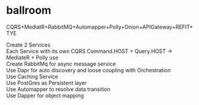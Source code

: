 # ballroom
CQRS+MediatR+RabbitMQ+Automapper+Polly+Onion+APIGateway+REFIT+TYE <br/>

Create 2 Services <br/>
Each Service with its own CQRS Command.HOST + Query.HOST -> MediateR + Polly use <br/>
Create RabbitMq for async message service<br/>
Use Dapr for auto discovery and loose coupling with Orchestration <br/>
Use Caching Service  <br/>
Use PostGres as Persistent layer<br/>
Use Automapper to resolve data transition <br/>
Use Dapper for object mapping <br/>

